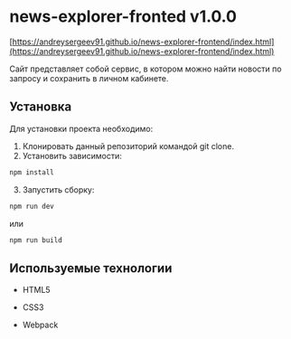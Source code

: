 # news-explorer-fronted v1.0.0

[https://andreysergeev91.github.io/news-explorer-frontend/index.html](https://andreysergeev91.github.io/news-explorer-frontend/index.html)

Сайт представляет собой сервис, в котором можно найти новости по запросу и сохранить в личном кабинете.

## Установка

Для установки проекта необходимо:

1. Клонировать данный репозиторий командой git clone.
2. Установить зависимости:

```bash
npm install
```
3. Запустить сборку:

```bash
npm run dev
```
или

```bash
npm run build
```


## Используемые технологии

- HTML5

- CSS3

- Webpack
